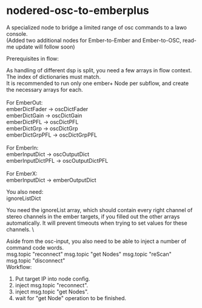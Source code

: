 # nodered-osc-to-emberplus
A specialized node to bridge a limited range of osc commands to a lawo console.\
(Added two additional nodes for Ember-to-Ember and Ember-to-OSC, read-me update will follow soon)

Prerequisites in flow:

As handling of different dsp is split, you need a few arrays in flow context. \
The index of dictionaries must match. \
It is recommended to run only one ember+ Node per subflow, and create the necessary arrays for each. \
\
For EmberOut: \
emberDictFader   -> oscDictFader \
emberDictGain    -> oscDictGain \
emberDictPFL     -> oscDictPFL \
emberDictGrp     -> oscDictGrp \
emberDictGrpPFL  -> oscDictGrpPFL \
\
For EmberIn: \
emberInputDict   -> oscOutputDict \
emberInputDictPFL -> oscOutputDictPFL \
\
For EmberX: \
emberInputDict -> emberOutputDict 


You also need: \
ignoreListDict 

You need the ignoreList array, which should contain every right channel of stereo channels in the ember targets, if you filled out the other arrays automatically. It will prevent timeouts when trying to set values for these channels. \

Aside from the osc-input, you also need to be able to inject a number of command code words. \
msg.topic "reconnect" 
msg.topic "get Nodes" 
msg.topic "reScan" 
msg.topic "disconnect" 
\
Workflow: 

1. Put target IP into node config. 
2. inject msg.topic "reconnect". 
3. inject msg.topic "get Nodes". 
4. wait for "get Node" operation to be finished. 
